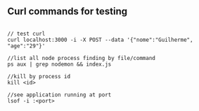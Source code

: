 ## Curl commands for testing

```javascsript

// test curl
curl localhost:3000 -i -X POST --data '{"nome":"Guilherme", "age":"29"}'

//list all node process finding by file/command
ps aux | grep nodemon && index.js    

//kill by process id
kill <id>

//see application running at port
lsof -i :<port>

```